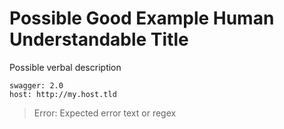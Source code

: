 # Possible Good Example Human Understandable Title

Possible verbal description

```
swagger: 2.0
host: http://my.host.tld
```

> Error: Expected error text or regex